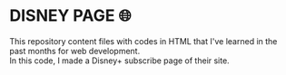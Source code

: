 # DISNEY PAGE 🌐

This repository content files with codes in HTML that I've learned in the past months for web development.<br>
In this code, I made a Disney+ subscribe page of their site.
